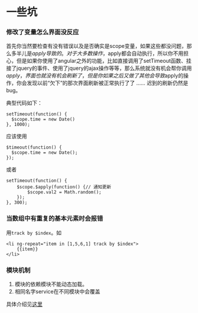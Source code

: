 # 一些坑
### 修改了变量怎么界面没反应
首先你当然要检查有没有错误以及是否确实是scope变量，如果这些都没问题，那么多半儿是$apply导致的。对于大多数操作，$apply都会自动执行，所以你不用担心，但是如果你使用了angular之外的功能，比如直接调用了setTimeout函数、挂接了jquery的事件、使用了jquery的ajax操作等等，那么系统就没有机会帮你调用$apply，界面也就没有机会刷新了，但是你如果之后又做了其他会导致$apply的操作，你会发现以前“欠下”的那次界面刷新被正常执行了了 …… 迟到的刷新仍然是bug。

典型代码如下：
```
setTimeout(function() {
  $scope.time = new Date()
}, 1000);
```

应该使用
```
$timeout(function() {
  $scope.time = new Date();
});
```

或者
```
setTimeout(function() {
    $scope.$apply(function() {// 通知更新
        $scope.val2 = Math.random();
    });
}, 300);
```

### 当数组中有重复的基本元素时会报错
用`track by $index`。如
```
<li ng-repeat="item in [1,5,6,1] track by $index">
    {{item}}
</li>
```

### 模块机制
1. 模块的依赖模块不能动态加载。
1. 相同名字service在不同模块中会覆盖

具体介绍见[这里](https://github.com/xufei/blog/issues/17)
